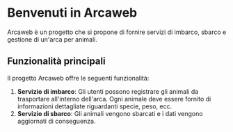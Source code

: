 # Benvenuti in Arcaweb
Arcaweb è un progetto che si propone di fornire servizi di imbarco, sbarco e gestione di un'arca per animali.

## Funzionalità principali
Il progetto Arcaweb offre le seguenti funzionalità:
1. **Servizio di imbarco**: Gli utenti possono registrare gli animali da trasportare all'interno dell'arca. Ogni animale deve essere fornito di informazioni dettagliate riguardanti specie, peso, ecc.
2. **Servizio di sbarco**: Gli animali vengono sbarcati e i dati vengono aggiornati di conseguenza.
